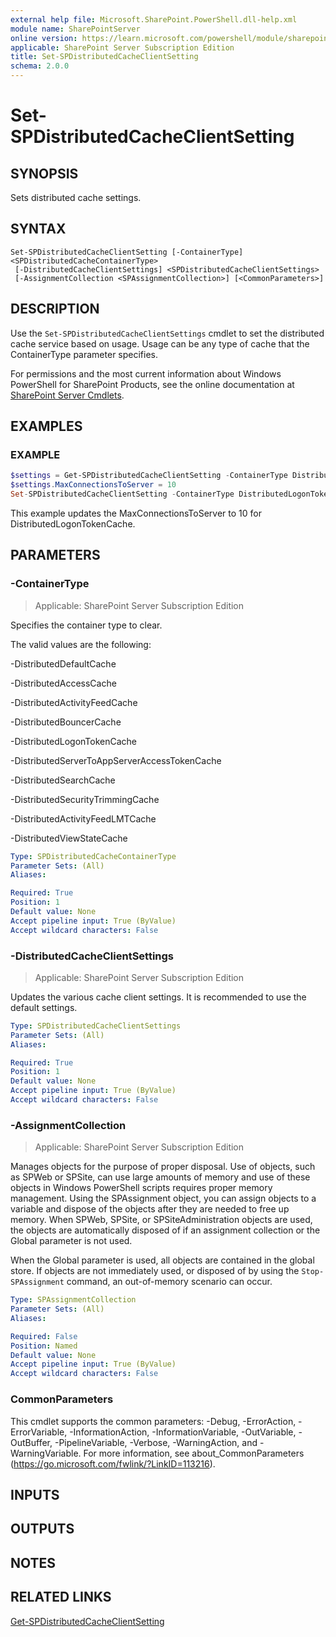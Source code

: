 ```yaml
---
external help file: Microsoft.SharePoint.PowerShell.dll-help.xml
module name: SharePointServer
online version: https://learn.microsoft.com/powershell/module/sharepoint-server/set-spdistributedcacheclientsetting
applicable: SharePoint Server Subscription Edition
title: Set-SPDistributedCacheClientSetting
schema: 2.0.0
---
```


# Set-SPDistributedCacheClientSetting

## SYNOPSIS
Sets distributed cache settings.

## SYNTAX

```
Set-SPDistributedCacheClientSetting [-ContainerType] <SPDistributedCacheContainerType>
 [-DistributedCacheClientSettings] <SPDistributedCacheClientSettings>
 [-AssignmentCollection <SPAssignmentCollection>] [<CommonParameters>]
```

## DESCRIPTION
Use the `Set-SPDistributedCacheClientSettings` cmdlet to set the distributed cache service based on usage.
Usage can be any type of cache that the ContainerType parameter specifies.

For permissions and the most current information about Windows PowerShell for SharePoint Products, see the online documentation at [SharePoint Server Cmdlets](https://learn.microsoft.com/powershell/sharepoint/sharepoint-server/sharepoint-server-cmdlets).

## EXAMPLES

### EXAMPLE
```powershell
$settings = Get-SPDistributedCacheClientSetting -ContainerType DistributedLogonTokenCache
$settings.MaxConnectionsToServer = 10
Set-SPDistributedCacheClientSetting -ContainerType DistributedLogonTokenCache -DistributedCacheClientSettings $settings
```

This example updates the MaxConnectionsToServer to 10 for DistributedLogonTokenCache.

## PARAMETERS

### -ContainerType

> Applicable: SharePoint Server Subscription Edition

Specifies the container type to clear.

The valid values are the following:

-DistributedDefaultCache

-DistributedAccessCache

-DistributedActivityFeedCache

-DistributedBouncerCache

-DistributedLogonTokenCache

-DistributedServerToAppServerAccessTokenCache

-DistributedSearchCache

-DistributedSecurityTrimmingCache

-DistributedActivityFeedLMTCache

-DistributedViewStateCache

```yaml
Type: SPDistributedCacheContainerType
Parameter Sets: (All)
Aliases:

Required: True
Position: 1
Default value: None
Accept pipeline input: True (ByValue)
Accept wildcard characters: False
```

### -DistributedCacheClientSettings

> Applicable: SharePoint Server Subscription Edition

Updates the various cache client settings.
It is recommended to use the default settings.

```yaml
Type: SPDistributedCacheClientSettings
Parameter Sets: (All)
Aliases:

Required: True
Position: 1
Default value: None
Accept pipeline input: True (ByValue)
Accept wildcard characters: False
```

### -AssignmentCollection

> Applicable: SharePoint Server Subscription Edition

Manages objects for the purpose of proper disposal.
Use of objects, such as SPWeb or SPSite, can use large amounts of memory and use of these objects in Windows PowerShell scripts requires proper memory management.
Using the SPAssignment object, you can assign objects to a variable and dispose of the objects after they are needed to free up memory.
When SPWeb, SPSite, or SPSiteAdministration objects are used, the objects are automatically disposed of if an assignment collection or the Global parameter is not used.

When the Global parameter is used, all objects are contained in the global store.
If objects are not immediately used, or disposed of by using the `Stop-SPAssignment` command, an out-of-memory scenario can occur.

```yaml
Type: SPAssignmentCollection
Parameter Sets: (All)
Aliases:

Required: False
Position: Named
Default value: None
Accept pipeline input: True (ByValue)
Accept wildcard characters: False
```

### CommonParameters
This cmdlet supports the common parameters: -Debug, -ErrorAction, -ErrorVariable, -InformationAction, -InformationVariable, -OutVariable, -OutBuffer, -PipelineVariable, -Verbose, -WarningAction, and -WarningVariable. For more information, see about_CommonParameters (https://go.microsoft.com/fwlink/?LinkID=113216).

## INPUTS

## OUTPUTS

## NOTES

## RELATED LINKS

[Get-SPDistributedCacheClientSetting](Get-SPDistributedCacheClientSetting.md)

